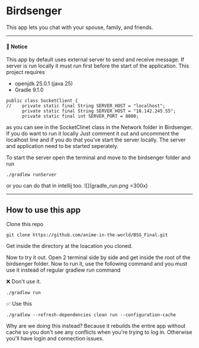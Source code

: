 # Birdsenger

This app lets you chat with your spouse, family, and friends.

---

#### 📢 Notice

This app by default uses external server to send and receive message. If server is run locally it must run first before the start of the application.
This project requires

- openjdk 25.0.1 (java 25)
- Gradle 9.1.0

```
public class SocketClient {
//    private static final String SERVER_HOST = "localhost";
      private static final String SERVER_HOST = "18.142.245.55";
      private static final int SERVER_PORT = 8080;
```

as you can see in the SocketClinet class in the Network folder in Birdsenger.
If you do want to run it locally Just comment it out and uncomment the localhost line
and if you do that you've start the server locally. The server
and application need to be started seperately.

To start the server open the terminal and move to the birdsenger folder and run

```
./gradlew runServer
```

or you can do that in intellij too.
![](gradle_run.png =300x)

---

## How to use this app

Clone this repo

```
git clone https://github.com/anime-in-the-world/BSG_Final.git
```

Get inside the directory at the loacation you cloned.

Now to try it out. Open 2 terminal side by side and get inside the root of the birdsenger folder.
Now to run it, use the following command and you must use it instead of regular gradlew run command

❌ Don't use it.

```
./gradlew run
```

✅ Use this

```
./gradlew --refresh-dependencies clean run --configuration-cache
```

Why are we doing this instead? Because it rebuilds the entire app without cache so you don't see any conflicts
when you're trying to log in. Otherwise you'll have login and connection issues.
